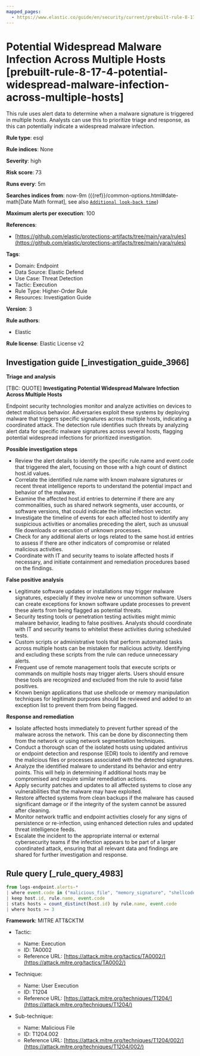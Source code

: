```yaml
---
mapped_pages:
  - https://www.elastic.co/guide/en/security/current/prebuilt-rule-8-17-4-potential-widespread-malware-infection-across-multiple-hosts.html
---
```


# Potential Widespread Malware Infection Across Multiple Hosts [prebuilt-rule-8-17-4-potential-widespread-malware-infection-across-multiple-hosts]

This rule uses alert data to determine when a malware signature is triggered in multiple hosts. Analysts can use this to prioritize triage and response, as this can potentially indicate a widespread malware infection.

**Rule type**: esql

**Rule indices**: None

**Severity**: high

**Risk score**: 73

**Runs every**: 5m

**Searches indices from**: now-9m ({{ref}}/common-options.html#date-math[Date Math format], see also [`Additional look-back time`](docs-content://solutions/security/detect-and-alert/create-detection-rule.md#rule-schedule))

**Maximum alerts per execution**: 100

**References**:

* [https://github.com/elastic/protections-artifacts/tree/main/yara/rules](https://github.com/elastic/protections-artifacts/tree/main/yara/rules)

**Tags**:

* Domain: Endpoint
* Data Source: Elastic Defend
* Use Case: Threat Detection
* Tactic: Execution
* Rule Type: Higher-Order Rule
* Resources: Investigation Guide

**Version**: 3

**Rule authors**:

* Elastic

**Rule license**: Elastic License v2

## Investigation guide [_investigation_guide_3966]

**Triage and analysis**

[TBC: QUOTE]
**Investigating Potential Widespread Malware Infection Across Multiple Hosts**

Endpoint security technologies monitor and analyze activities on devices to detect malicious behavior. Adversaries exploit these systems by deploying malware that triggers specific signatures across multiple hosts, indicating a coordinated attack. The detection rule identifies such threats by analyzing alert data for specific malware signatures across several hosts, flagging potential widespread infections for prioritized investigation.

**Possible investigation steps**

* Review the alert details to identify the specific rule.name and event.code that triggered the alert, focusing on those with a high count of distinct host.id values.
* Correlate the identified rule.name with known malware signatures or recent threat intelligence reports to understand the potential impact and behavior of the malware.
* Examine the affected host.id entries to determine if there are any commonalities, such as shared network segments, user accounts, or software versions, that could indicate the initial infection vector.
* Investigate the timeline of events for each affected host to identify any suspicious activities or anomalies preceding the alert, such as unusual file downloads or execution of unknown processes.
* Check for any additional alerts or logs related to the same host.id entries to assess if there are other indicators of compromise or related malicious activities.
* Coordinate with IT and security teams to isolate affected hosts if necessary, and initiate containment and remediation procedures based on the findings.

**False positive analysis**

* Legitimate software updates or installations may trigger malware signatures, especially if they involve new or uncommon software. Users can create exceptions for known software update processes to prevent these alerts from being flagged as potential threats.
* Security testing tools or penetration testing activities might mimic malware behavior, leading to false positives. Analysts should coordinate with IT and security teams to whitelist these activities during scheduled tests.
* Custom scripts or administrative tools that perform automated tasks across multiple hosts can be mistaken for malicious activity. Identifying and excluding these scripts from the rule can reduce unnecessary alerts.
* Frequent use of remote management tools that execute scripts or commands on multiple hosts may trigger alerts. Users should ensure these tools are recognized and excluded from the rule to avoid false positives.
* Known benign applications that use shellcode or memory manipulation techniques for legitimate purposes should be reviewed and added to an exception list to prevent them from being flagged.

**Response and remediation**

* Isolate affected hosts immediately to prevent further spread of the malware across the network. This can be done by disconnecting them from the network or using network segmentation techniques.
* Conduct a thorough scan of the isolated hosts using updated antivirus or endpoint detection and response (EDR) tools to identify and remove the malicious files or processes associated with the detected signatures.
* Analyze the identified malware to understand its behavior and entry points. This will help in determining if additional hosts may be compromised and require similar remediation actions.
* Apply security patches and updates to all affected systems to close any vulnerabilities that the malware may have exploited.
* Restore affected systems from clean backups if the malware has caused significant damage or if the integrity of the system cannot be assured after cleaning.
* Monitor network traffic and endpoint activities closely for any signs of persistence or re-infection, using enhanced detection rules and updated threat intelligence feeds.
* Escalate the incident to the appropriate internal or external cybersecurity teams if the infection appears to be part of a larger coordinated attack, ensuring that all relevant data and findings are shared for further investigation and response.


## Rule query [_rule_query_4983]

```js
from logs-endpoint.alerts-*
| where event.code in ("malicious_file", "memory_signature", "shellcode_thread") and rule.name is not null
| keep host.id, rule.name, event.code
| stats hosts = count_distinct(host.id) by rule.name, event.code
| where hosts >= 3
```

**Framework**: MITRE ATT&CKTM

* Tactic:

    * Name: Execution
    * ID: TA0002
    * Reference URL: [https://attack.mitre.org/tactics/TA0002/](https://attack.mitre.org/tactics/TA0002/)

* Technique:

    * Name: User Execution
    * ID: T1204
    * Reference URL: [https://attack.mitre.org/techniques/T1204/](https://attack.mitre.org/techniques/T1204/)

* Sub-technique:

    * Name: Malicious File
    * ID: T1204.002
    * Reference URL: [https://attack.mitre.org/techniques/T1204/002/](https://attack.mitre.org/techniques/T1204/002/)



